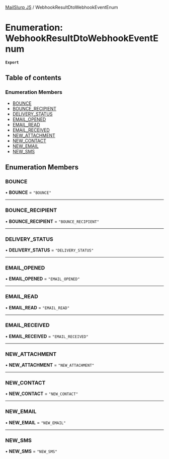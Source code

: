 [MailSlurp JS](../README.md) / WebhookResultDtoWebhookEventEnum

# Enumeration: WebhookResultDtoWebhookEventEnum

**`Export`**

## Table of contents

### Enumeration Members

- [BOUNCE](WebhookResultDtoWebhookEventEnum.md#bounce)
- [BOUNCE\_RECIPIENT](WebhookResultDtoWebhookEventEnum.md#bounce_recipient)
- [DELIVERY\_STATUS](WebhookResultDtoWebhookEventEnum.md#delivery_status)
- [EMAIL\_OPENED](WebhookResultDtoWebhookEventEnum.md#email_opened)
- [EMAIL\_READ](WebhookResultDtoWebhookEventEnum.md#email_read)
- [EMAIL\_RECEIVED](WebhookResultDtoWebhookEventEnum.md#email_received)
- [NEW\_ATTACHMENT](WebhookResultDtoWebhookEventEnum.md#new_attachment)
- [NEW\_CONTACT](WebhookResultDtoWebhookEventEnum.md#new_contact)
- [NEW\_EMAIL](WebhookResultDtoWebhookEventEnum.md#new_email)
- [NEW\_SMS](WebhookResultDtoWebhookEventEnum.md#new_sms)

## Enumeration Members

### BOUNCE

• **BOUNCE** = ``"BOUNCE"``

___

### BOUNCE\_RECIPIENT

• **BOUNCE\_RECIPIENT** = ``"BOUNCE_RECIPIENT"``

___

### DELIVERY\_STATUS

• **DELIVERY\_STATUS** = ``"DELIVERY_STATUS"``

___

### EMAIL\_OPENED

• **EMAIL\_OPENED** = ``"EMAIL_OPENED"``

___

### EMAIL\_READ

• **EMAIL\_READ** = ``"EMAIL_READ"``

___

### EMAIL\_RECEIVED

• **EMAIL\_RECEIVED** = ``"EMAIL_RECEIVED"``

___

### NEW\_ATTACHMENT

• **NEW\_ATTACHMENT** = ``"NEW_ATTACHMENT"``

___

### NEW\_CONTACT

• **NEW\_CONTACT** = ``"NEW_CONTACT"``

___

### NEW\_EMAIL

• **NEW\_EMAIL** = ``"NEW_EMAIL"``

___

### NEW\_SMS

• **NEW\_SMS** = ``"NEW_SMS"``

